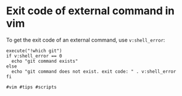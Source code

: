 # Exit code of external command in vim

To get the exit code of an external command, use `v:shell_error`:
```vim
execute("!which git")
if v:shell_error == 0
  echo "git command exists"
else
  echo "git command does not exist. exit code: " . v:shell_error
fi
```

    #vim #tips #scripts

